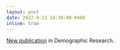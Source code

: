 ```yaml
---
layout: post
date: 2022-9-13 10:38:00-0400
inline: true
---
```


[New publication](https://www.demographic-research.org/volumes/vol47/14/) in Demographic Research.
